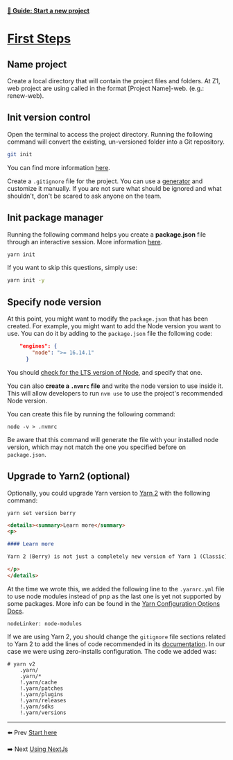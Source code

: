 [**📖 Guide: Start a new project**](./00-start-here.md)

# [First Steps](#first-steps) 

## Name project
Create a local directory that will contain the project files and folders. At Z1, web project are using called in the format [Project Name]-web. (e.g.: renew-web).

## Init version control
Open the terminal to access the project directory. Running the following command will convert the existing, un-versioned folder into a Git repository. 

   ````bash
   git init
   ````

You can find more information [here](https://www.atlassian.com/git/tutorials/setting-up-a-repository/git-init).

Create a `.gitignore` file for the project. You can use a [generator](https://www.toptal.com/developers/gitignore) and customize it manually. If you are not sure what should be ignored and what shouldn't, don't be scared to ask anyone on the team.

## Init package manager
Running the following command helps you create a **package.json** file through an interactive session. More information [here](https://classic.yarnpkg.com/en/docs/cli/init/).

   ````bash
   yarn init
   ````
   
If you want to skip this questions, simply use:

```bash
yarn init -y
``` 


## Specify node version
At this point, you might want to modify the `package.json` that has been created. For example, you might want to add the Node version you want to use. You can do it by adding to the `package.json` file the following code:

````json
	"engines": {
		"node": ">= 16.14.1"
	  }
````

You should [check for the LTS version of Node](https://nodejs.org/es/), and specify that one. 

You can also **create a `.nvmrc` file**  and write the node version to use inside it. This will allow developers to run `nvm use` to use the project's recommended Node version. 

You can create this file by running the following command:

````
node -v > .nvmrc
````

Be aware that this command will generate the file with your installed node version, which may not match the one you specified before on `package.json`.

## Upgrade to Yarn2 (optional)
Optionally, you could upgrade Yarn version to [Yarn 2](https://yarnpkg.com/getting-started/install) with the following command:

````
yarn set version berry
````
````markdown
<details><summary>Learn more</summary>
<p>

#### Learn more

Yarn 2 (Berry) is not just a completely new version of Yarn 1 (Classic). It's a new approach to package management. 

</p>
</details>
````


At the time we wrote this, we added the following line to the  `.yarnrc.yml`  file to use node modules instead of pnp as the last one is yet not supported by some packages. More info can be found in the [Yarn Configuration Options Docs](https://yarnpkg.com/configuration/yarnrc#nodeLinker).

````
nodeLinker: node-modules
````

If we are using Yarn 2, you should change the `gitignore` file sections related to Yarn 2 to add the lines of code recommended in its [documentation](https://yarnpkg.com/getting-started/qa#which-files-should-be-gitignored). In our case we were using zero-installs configuration. The code we added was:

````
# yarn v2 
	.yarn/ 
	.yarn/* 
	!.yarn/cache 
	!.yarn/patches 
	!.yarn/plugins 
	!.yarn/releases 
	!.yarn/sdks 
	!.yarn/versions
````



---
⬅️ Prev [Start here](./00-start-here.md)

➡️ Next [Using NextJs](./02-using-nextjs.md)
